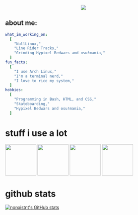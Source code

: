 <p align="center">
  <img src="https://capsule-render.vercel.app/api?type=rounded&height=180&color=gradient&text=hey,%20i'm%20nh_&textBg=false&fontColor=000000&desc=gamer,%20tech%20nerd,%20and%20proud%20arch%20user&descAlignY=78"/>
</p>
<h2>about me:</h2>

```yaml
what_im_working_on:
  [
    "NullLinux,"
    "Line Rider Tracks,"
    "Grinding Hypixel Bedwars and osu!mania,"
  ]
fun_facts:
  [
    "I use Arch Linux,"
    "I'm a terminal nerd,"
    "I love to rice my system,"
  ]
hobbies:
  [
    "Programming in Bash, HTML, and CSS,"
    "Skateboarding,"
    "Hypixel Bedwars and osu!mania,"
  ]
```
# stuff i use a lot

<img src="https://cdn.jsdelivr.net/gh/devicons/devicon@latest/icons/firefox/firefox-original-wordmark.svg" width="100" height="100"/>
<img src="https://cdn.jsdelivr.net/gh/devicons/devicon@latest/icons/archlinux/archlinux-original-wordmark.svg" width="100" height="100"/>
<img src="https://cdn.jsdelivr.net/gh/devicons/devicon@latest/icons/html5/html5-original.svg" width="100" height="100"/>
<img src="https://cdn.jsdelivr.net/gh/devicons/devicon@latest/icons/css3/css3-original.svg" width="100" height="100"/>

# github stats
[![nonxistnt's GitHub stats](https://github-readme-stats.vercel.app/api?username=nonxistnt&theme=dark)](https://github.com/anuraghazra/github-readme-stats)
